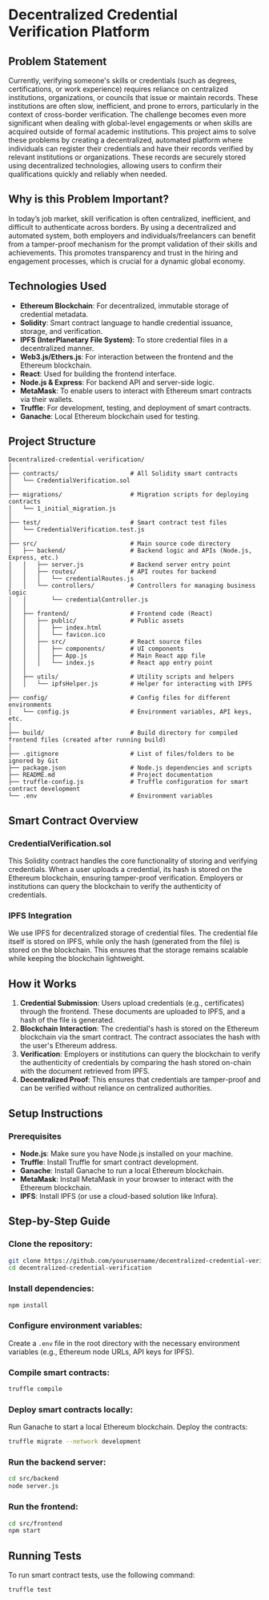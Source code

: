 
# Decentralized Credential Verification Platform
## Problem Statement
Currently, verifying someone's skills or credentials (such as degrees, certifications, or work experience) requires reliance on centralized institutions, organizations, or councils that issue or maintain records. These institutions are often slow, inefficient, and prone to errors, particularly in the context of cross-border verification. The challenge becomes even more significant when dealing with global-level engagements or when skills are acquired outside of formal academic institutions.
This project aims to solve these problems by creating a decentralized, automated platform where individuals can register their credentials and have their records verified by relevant institutions or organizations. These records are securely stored using decentralized technologies, allowing users to confirm their qualifications quickly and reliably when needed.
## Why is this Problem Important?
In today’s job market, skill verification is often centralized, inefficient, and difficult to authenticate across borders. By using a decentralized and automated system, both employers and individuals/freelancers can benefit from a tamper-proof mechanism for the prompt validation of their skills and achievements. This promotes transparency and trust in the hiring and engagement processes, which is crucial for a dynamic global economy.
## Technologies Used
- **Ethereum Blockchain**: For decentralized, immutable storage of credential metadata.
- **Solidity**: Smart contract language to handle credential issuance, storage, and verification.
- **IPFS (InterPlanetary File System)**: To store credential files in a decentralized manner.
- **Web3.js/Ethers.js**: For interaction between the frontend and the Ethereum blockchain.
- **React**: Used for building the frontend interface.
- **Node.js & Express**: For backend API and server-side logic.
- **MetaMask**: To enable users to interact with Ethereum smart contracts via their wallets.
- **Truffle**: For development, testing, and deployment of smart contracts.
- **Ganache**: Local Ethereum blockchain used for testing.
## Project Structure
```plaintext
Decentralized-credential-verification/
│
├── contracts/                    # All Solidity smart contracts
│   └── CredentialVerification.sol
│
├── migrations/                   # Migration scripts for deploying contracts
│   └── 1_initial_migration.js
│
├── test/                         # Smart contract test files
│   └── CredentialVerification.test.js
│
├── src/                          # Main source code directory
│   ├── backend/                  # Backend logic and APIs (Node.js, Express, etc.)
│   │   ├── server.js             # Backend server entry point
│   │   ├── routes/               # API routes for backend
│   │   │   └── credentialRoutes.js
│   │   └── controllers/          # Controllers for managing business logic
│   │       └── credentialController.js
│   │
│   ├── frontend/                 # Frontend code (React)
│   │   ├── public/               # Public assets
│   │   │   ├── index.html
│   │   │   └── favicon.ico
│   │   ├── src/                  # React source files
│   │   │   ├── components/       # UI components
│   │   │   ├── App.js            # Main React app file
│   │   │   └── index.js          # React app entry point
│   │
│   ├── utils/                    # Utility scripts and helpers
│   │   └── ipfsHelper.js         # Helper for interacting with IPFS
│
├── config/                       # Config files for different environments
│   └── config.js                 # Environment variables, API keys, etc.
│
├── build/                        # Build directory for compiled frontend files (created after running build)
│
├── .gitignore                    # List of files/folders to be ignored by Git
├── package.json                  # Node.js dependencies and scripts
├── README.md                     # Project documentation
├── truffle-config.js             # Truffle configuration for smart contract development
└── .env                          # Environment variables
```
## Smart Contract Overview
### CredentialVerification.sol
This Solidity contract handles the core functionality of storing and verifying credentials. When a user uploads a credential, its hash is stored on the Ethereum blockchain, ensuring tamper-proof verification. Employers or institutions can query the blockchain to verify the authenticity of credentials.
### IPFS Integration
We use IPFS for decentralized storage of credential files. The credential file itself is stored on IPFS, while only the hash (generated from the file) is stored on the blockchain. This ensures that the storage remains scalable while keeping the blockchain lightweight.
## How it Works
1. **Credential Submission**: Users upload credentials (e.g., certificates) through the frontend. These documents are uploaded to IPFS, and a hash of the file is generated.
2. **Blockchain Interaction**: The credential's hash is stored on the Ethereum blockchain via the smart contract. The contract associates the hash with the user's Ethereum address.
3. **Verification**: Employers or institutions can query the blockchain to verify the authenticity of credentials by comparing the hash stored on-chain with the document retrieved from IPFS.
4. **Decentralized Proof**: This ensures that credentials are tamper-proof and can be verified without reliance on centralized authorities.
## Setup Instructions
### Prerequisites
- **Node.js**: Make sure you have Node.js installed on your machine.
- **Truffle**: Install Truffle for smart contract development.
- **Ganache**: Install Ganache to run a local Ethereum blockchain.
- **MetaMask**: Install MetaMask in your browser to interact with the Ethereum blockchain.
- **IPFS**: Install IPFS (or use a cloud-based solution like Infura).
## Step-by-Step Guide
### Clone the repository:
```bash
git clone https://github.com/yourusername/decentralized-credential-verification.git
cd decentralized-credential-verification
```
### Install dependencies:
```bash
npm install
```
### Configure environment variables:
Create a `.env` file in the root directory with the necessary environment variables (e.g., Ethereum node URLs, API keys for IPFS).
### Compile smart contracts:
```bash
truffle compile
```
### Deploy smart contracts locally:
Run Ganache to start a local Ethereum blockchain. Deploy the contracts:
```bash
truffle migrate --network development
```
### Run the backend server:
```bash
cd src/backend
node server.js
```
### Run the frontend:
```bash
cd src/frontend
npm start
```
## Running Tests
To run smart contract tests, use the following command:
```bash
truffle test
```
